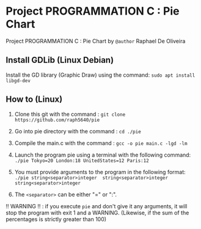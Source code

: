# Project PROGRAMMATION C : Pie Chart

Project PROGRAMMATION C : Pie Chart by `@author` Raphael De Oliveira

## Install GDLib (Linux Debian)

Install the GD library (Graphic Draw) using the command: `sudo apt install libgd-dev`

## How to (Linux)

1)  Clone this git with the command : `git clone https://github.com/raph5640/pie`
2)  Go into pie directory with the command : `cd ./pie`
3)  Compile the main.c with the command : `gcc -o pie main.c -lgd -lm`

4) Launch the program pie using a terminal with the following command: `./pie Tokyo=20 London:18 UnitedStates=12 Paris:12`
5) You must provide arguments to the program in the following format: `./pie string<separator>integer  string<separator>integer  string<separator>integer`
6) The `<separator>` can be either "=" or ":".

!! WARNING !! : if you execute `pie` and don't give it any arguments, it will stop the program with exit 1 and a WARNING. (Likewise, if the sum of the percentages is strictly greater than 100)
